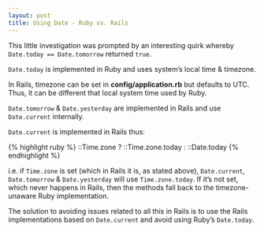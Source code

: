 ```yaml
---
layout: post
title: Using Date - Ruby vs. Rails
---
```


This little investigation was prompted by an interesting quirk whereby `Date.today == Date.tomorrow` returned `true`.

`Date.today` is implemented in Ruby and uses system’s local time & timezone. 

In Rails, timezone can be set in **config/application.rb** but defaults to UTC. Thus, it can be different that local system time used by Ruby.

`Date.tomorrow` & `Date.yesterday` are implemented in Rails and use `Date.current` internally.

`Date.current` is implemented in Rails thus:

{% highlight ruby %}
::Time.zone ? ::Time.zone.today : ::Date.today
{% endhighlight %}

i.e. if `Time.zone` is set (which in Rails it is, as stated above), `Date.current`, `Date.tomorrow` & `Date.yesterday` will use `Time.zone.today`. If it’s not set, which never happens in Rails, then the methods fall back to the timezone-unaware Ruby implementation. 

The solution to avoiding issues related to all this in Rails is to use the Rails implementations based on `Date.current` and avoid using Ruby’s `Date.today`.